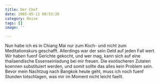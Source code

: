 ```yaml
---
title: Der Chef
date: 2005-05-11 08:53:26
category: Reise
tags: []
image: ''

---
```


Nun habe ich es in Chiang Mai nur zum Koch- und nicht zum Meditationskurs geschafft. Allerdings war der sein Geld auf jeden Fall wert. Wir haben fuenf Gerichte gekocht, und wer mag, kann sich auf eine thailaendische Essenseinladung bei mir freuen. Die exotischeren Zutaten koennen substituiert werden, und somit sollte das alles kein Problem sein. Bevor mein Nachtzug nach Bangkok heute geht, muss ich noch fuenf Stunden totschlagen, was mir im Moment nicht leicht faellt.
